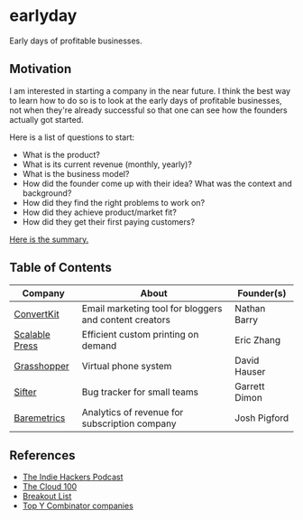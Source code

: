 # earlyday

Early days of profitable businesses.

## Motivation

I am interested in starting a company in the near future. I think the best way
to learn how to do so is to look at the early days of profitable businesses,
not when they're already successful so that one can see how the founders
actually got started.

Here is a list of questions to start:
- What is the product?
- What is its current revenue (monthly, yearly)?
- What is the business model?
- How did the founder come up with their idea? What was the context and background?
- How did they find the right problems to work on?
- How did they achieve product/market fit?
- How did they get their first paying customers?

[Here is the summary.](company/summary.md)

## Table of Contents

Company | About | Founder(s)
--- | --- | ---
[ConvertKit](company/convertkit.md) | Email marketing tool for bloggers and content creators | Nathan Barry
[Scalable Press](company/scalable_press.md) | Efficient custom printing on demand | Eric Zhang
[Grasshopper](company/grasshopper.md) | Virtual phone system | David Hauser
[Sifter](company/sifter.md) | Bug tracker for small teams | Garrett Dimon
[Baremetrics](company/baremetrics.md) | Analytics of revenue for subscription company | Josh Pigford

## References

- [The Indie Hackers Podcast](https://www.indiehackers.com/podcast)
- [The Cloud 100](https://www.forbes.com/cloud100/#1cb317495f94)
- [Breakout List](https://breakoutlist.com/)
- [Top Y Combinator companies](https://www.ycombinator.com/topcompanies/)
